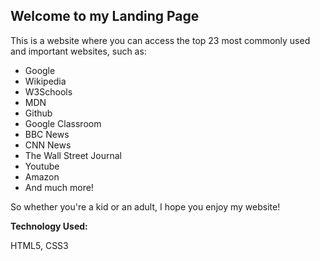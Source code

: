 ## Welcome to my Landing Page

This is a website where you can access the top 23 most commonly used and important websites, such as:

 - Google
 - Wikipedia 
 - W3Schools
 - MDN
 - Github 
 - Google Classroom 
 - BBC News 
 - CNN News 
 - The Wall Street Journal
 - Youtube
 - Amazon
 - And much more!

So whether you're a kid or an adult, I hope you enjoy my website!

**Technology Used:**

HTML5, CSS3

